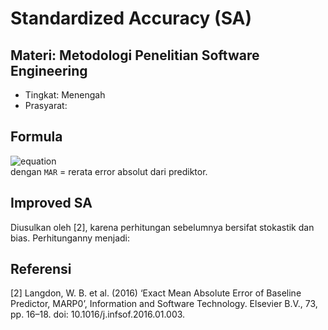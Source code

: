 # Standardized Accuracy (SA)
## Materi: Metodologi Penelitian Software Engineering
* Tingkat: Menengah
* Prasyarat: 

## Formula
![equation](https://latex.codecogs.com/gif.latex?SA=1-\frac{MAR}{MAR_P_0}*100) <br>
dengan `MAR` = rerata error absolut dari prediktor.

## Improved SA
Diusulkan oleh [2], karena perhitungan sebelumnya bersifat stokastik dan bias. Perhitunganny menjadi: <br>


## Referensi
[2] Langdon, W. B. et al. (2016) ‘Exact Mean Absolute Error of Baseline Predictor, MARP0’, Information and Software Technology. Elsevier B.V., 73, pp. 16–18. doi: 10.1016/j.infsof.2016.01.003.
